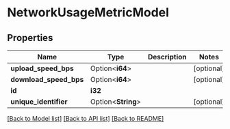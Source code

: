 # NetworkUsageMetricModel

## Properties

Name | Type | Description | Notes
------------ | ------------- | ------------- | -------------
**upload_speed_bps** | Option<**i64**> |  | [optional]
**download_speed_bps** | Option<**i64**> |  | [optional]
**id** | **i32** |  | 
**unique_identifier** | Option<**String**> |  | [optional]

[[Back to Model list]](../README.md#documentation-for-models) [[Back to API list]](../README.md#documentation-for-api-endpoints) [[Back to README]](../README.md)


